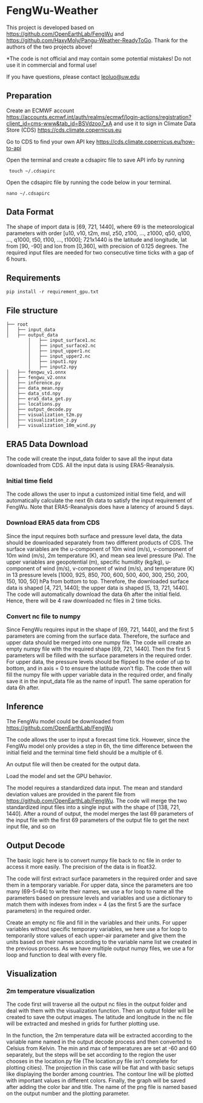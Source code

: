 # FengWu-Weather
This project is developed based on https://github.com/OpenEarthLab/FengWu and https://github.com/HaxyMoly/Pangu-Weather-ReadyToGo. Thank for the authors of the two projects above!

*The code is not official and may contain some potential mistakes! Do not use it in commercial and formal use!

If you have questions, please contact leoluo@uw.edu

## Preparation
Create an ECMWF account https://accounts.ecmwf.int/auth/realms/ecmwf/login-actions/registration?client_id=cms-www&tab_id=BSVdzoo7_xA and use it to sign in Climate Data Store (CDS) https://cds.climate.copernicus.eu

Go to CDS to find your own API key https://cds.climate.copernicus.eu/how-to-api

Open the terminal and create a cdsapirc file to save API info by running
```
 touch ~/.cdsapirc
```
Open the cdsapirc file by running the code below in your terminal.
```
nano ~/.cdsapirc
```
## Data Format
The shape of import data is [69, 721, 1440], where 69 is the meteorological parameters with order [u10, v10, t2m, msl, z50, z100, ..., z1000, q50, q100, ..., q1000, t50, t100, ..., t1000]; 721x1440 is the latitude and longitude, lat from [90, -90] and lon from [0,360], with precision of 0.125 degrees. The required input files are needed for two consecutive time ticks with a gap of 6 hours.

## Requirements
```
pip install -r requirement_gpu.txt
```
## File structure
```plain
├── root
│   ├── input_data
│   ├── output_data
        │   ├── input_surface1.nc
        │   ├── input_surface2.nc
        │   ├── input_upper1.nc
        │   ├── input_upper2.nc
        │   ├── input1.npy
        │   ├── input2.npy
│   ├── fengwu_v1.onnx
│   ├── fengwu_v2.onnx
│   ├── inference.py
│   ├── data_mean.npy
│   ├── data_std.npy
│   ├── era5_data_get.py
│   ├── locations.py
│   ├── output_decode.py
│   ├── visualization_t2m.py
│   ├── visualization_z.py
│   ├── visualization_10m_wind.py
```
## ERA5 Data Download
The code will create the input_data folder to save all the input data downloaded from CDS. All the input data is using ERA5-Reanalysis.

### Initial time field
The code allows the user to input a customized initial time field, and will automatically calculate the next 6h data to satisfy the input requirement of FengWu. Note that ERA5-Reanalysis does have a latency of around 5 days. 

### Download ERA5 data from CDS
Since the input requires both surface and pressure level data, the data should be downloaded separately from two different products of CDS. The surface variables are the u-component of 10m wind (m/s), v-component of 10m wind (m/s), 2m temperature (K), and mean sea level pressure (Pa). The upper variables are geopotential (m), specific humidity (kg/kg),  u-component of wind (m/s), v-component of wind (m/s), and temperature (K) in 13 pressure levels [1000, 925, 850, 700, 600, 500, 400, 300, 250, 200, 150, 100, 50] hPa from bottom to top. Therefore, the downloaded surface data is shaped [4, 721, 1440]; the upper data is shaped [5, 13, 721, 1440].
The code will automatically download the data 6h after the initial field. Hence, there will be 4 raw downloaded nc files in 2 time ticks.

### Convert nc file to numpy
Since FengWu requires input in the shape of [69, 721, 1440], and the first 5 parameters are coming from the surface data. Therefore, the surface and upper data should be merged into one numpy file. The code will create an empty numpy file with the required shape [69, 721, 1440]. Then the first 5 parameters will be filled with the surface parameters in the required order. For upper data, the pressure levels should be flipped to the order of up to bottom, and in axis = 0 to ensure the latitude won't flip. The code then will fill the numpy file with upper variable data in the required order, and finally save it in the input_data file as the name of input1. The same operation for data 6h after.

## Inference
The FengWu model could be downloaded from https://github.com/OpenEarthLab/FengWu

The code allows the user to input a forecast time tick. However, since the FengWu model only provides a step in 6h, the time difference between the initial field and the terminal time field should be a multiple of 6.

An output file will then be created for the output data.

Load the model and set the GPU behavior.

The model requires a standardized data input. The mean and standard deviation values are provided in the parent file from https://github.com/OpenEarthLab/FengWu. The code will merge the two standardized input files into a single input with the shape of [138, 721, 1440]. After a round of output, the model merges the last 69 parameters of the input file with the first 69 parameters of the output file to get the next input file, and so on

## Output Decode
The basic logic here is to convert numpy file back to nc file in order to access it more easily. The precision of the data is in float32.

The code will first extract surface parameters in the required order and save them in a temporary variable. For upper data, since the parameters are too many (69-5=64) to write their names, we use a for loop to name all the parameters based on pressure levels and variables and use a dictionary to match them with indexes from index = 4 (as the first 5 are the surface parameters) in the required order.

Create an empty nc file and fill in the variables and their units. For upper variables without specific temporary variables, we here use a for loop to temporarily store values of each upper-air parameter and give them the units based on their names according to the variable name list we created in the previous process. As we have multiple output numpy files, we use a for loop and function to deal with every file.

## Visualization
### 2m temperature visualization
The code first will traverse all the output nc files in the output folder and deal with them with the visualization function. Then an output folder will be created to save the output images. The latitude and longitude in the nc file will be extracted and meshed in grids for further plotting use.

In the function, the 2m temperature data will be extracted according to the variable name named in the output decode process and then converted to Celsius from Kelvin. The min and max of temperatures are set at -60 and 60 separately, but the steps will be set according to the region the user chooses in the location.py file (The location.py file isn't complete for plotting cities). The projection in this case will be flat and with basic setups like displaying the border among countries. The contour line will be plotted with important values in different colors. Finally, the graph will be saved after adding the color bar and title. The name of the png file is named based on the output number and the plotting parameter.

